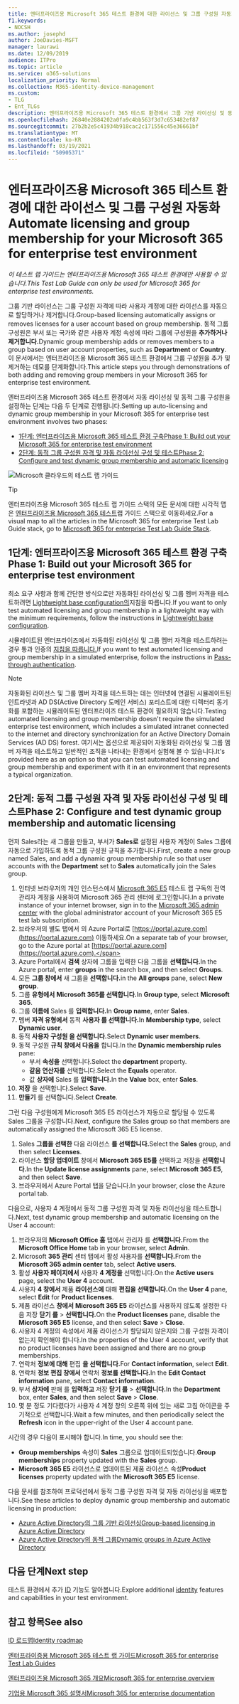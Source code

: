 ```yaml
---
title: 엔터프라이즈용 Microsoft 365 테스트 환경에 대한 라이선스 및 그룹 구성원 자동화
f1.keywords:
- NOCSH
ms.author: josephd
author: JoeDavies-MSFT
manager: laurawi
ms.date: 12/09/2019
audience: ITPro
ms.topic: article
ms.service: o365-solutions
localization_priority: Normal
ms.collection: M365-identity-device-management
ms.custom:
- TLG
- Ent_TLGs
description: 엔터프라이즈용 Microsoft 365 테스트 환경에서 그룹 기반 라이선싱 및 동적 그룹 구성원을 구성합니다.
ms.openlocfilehash: 26840e2884202a0fa9c4bb563f3d7c653482ef87
ms.sourcegitcommit: 27b2b2e5c41934b918cac2c171556c45e36661bf
ms.translationtype: MT
ms.contentlocale: ko-KR
ms.lasthandoff: 03/19/2021
ms.locfileid: "50905371"
---
```

# <a name="automate-licensing-and-group-membership-for-your-microsoft-365-for-enterprise-test-environment"></a><span data-ttu-id="240e7-103">엔터프라이즈용 Microsoft 365 테스트 환경에 대한 라이선스 및 그룹 구성원 자동화</span><span class="sxs-lookup"><span data-stu-id="240e7-103">Automate licensing and group membership for your Microsoft 365 for enterprise test environment</span></span>

<span data-ttu-id="240e7-104">*이 테스트 랩 가이드는 엔터프라이즈용 Microsoft 365 테스트 환경에만 사용할 수 있습니다.*</span><span class="sxs-lookup"><span data-stu-id="240e7-104">*This Test Lab Guide can only be used for Microsoft 365 for enterprise test environments.*</span></span>

<span data-ttu-id="240e7-105">그룹 기반 라이선스는 그룹 구성원 자격에 따라 사용자 계정에 대한 라이선스를 자동으로 할당하거나 제거합니다.</span><span class="sxs-lookup"><span data-stu-id="240e7-105">Group-based licensing automatically assigns or removes licenses for a user account based on group membership.</span></span> <span data-ttu-id="240e7-106">동적 그룹 구성원은 부서 또는 국가와 같은 사용자 계정 속성에 따라 그룹에 구성원을 **추가하거나** **제거합니다.**</span><span class="sxs-lookup"><span data-stu-id="240e7-106">Dynamic group membership adds or removes members to a group based on user account properties, such as **Department** or **Country**.</span></span> <span data-ttu-id="240e7-107">이 문서에서는 엔터프라이즈용 Microsoft 365 테스트 환경에서 그룹 구성원을 추가 및 제거하는 데모를 단계화합니다.</span><span class="sxs-lookup"><span data-stu-id="240e7-107">This article steps you through demonstrations of both adding and removing group members in your Microsoft 365 for enterprise test environment.</span></span>

<span data-ttu-id="240e7-108">엔터프라이즈용 Microsoft 365 테스트 환경에서 자동 라이선싱 및 동적 그룹 구성원을 설정하는 단계는 다음 두 단계로 진행됩니다.</span><span class="sxs-lookup"><span data-stu-id="240e7-108">Setting up auto-licensing and dynamic group membership in your Microsoft 365 for enterprise test environment involves two phases:</span></span>

- [<span data-ttu-id="240e7-109">1단계: 엔터프라이즈용 Microsoft 365 테스트 환경 구축</span><span class="sxs-lookup"><span data-stu-id="240e7-109">Phase 1: Build out your Microsoft 365 for enterprise test environment</span></span>](#phase-1-build-out-your-microsoft-365-for-enterprise-test-environment)
- [<span data-ttu-id="240e7-110">2단계: 동적 그룹 구성원 자격 및 자동 라이선싱 구성 및 테스트</span><span class="sxs-lookup"><span data-stu-id="240e7-110">Phase 2: Configure and test dynamic group membership and automatic licensing</span></span>](#phase-2-configure-and-test-dynamic-group-membership-and-automatic-licensing)

![Microsoft 클라우드의 테스트 랩 가이드](../media/m365-enterprise-test-lab-guides/cloud-tlg-icon.png) 
    
> [!TIP]
> <span data-ttu-id="240e7-112">엔터프라이즈용 Microsoft 365 테스트 랩 가이드 스택의 모든 문서에 대한 시각적 맵은 [엔터프라이즈용 Microsoft 365 테스트](../downloads/Microsoft365EnterpriseTLGStack.pdf)랩 가이드 스택으로 이동하세요.</span><span class="sxs-lookup"><span data-stu-id="240e7-112">For a visual map to all the articles in the Microsoft 365 for enterprise Test Lab Guide stack, go to [Microsoft 365 for enterprise Test Lab Guide Stack](../downloads/Microsoft365EnterpriseTLGStack.pdf).</span></span>
  
## <a name="phase-1-build-out-your-microsoft-365-for-enterprise-test-environment"></a><span data-ttu-id="240e7-113">1단계: 엔터프라이즈용 Microsoft 365 테스트 환경 구축</span><span class="sxs-lookup"><span data-stu-id="240e7-113">Phase 1: Build out your Microsoft 365 for enterprise test environment</span></span>

<span data-ttu-id="240e7-114">최소 요구 사항과 함께 간단한 방식으로만 자동화된 라이선싱 및 그룹 멤버 자격을 테스트하려면 [Lightweight base configuration의](lightweight-base-configuration-microsoft-365-enterprise.md)지침을 따릅니다.</span><span class="sxs-lookup"><span data-stu-id="240e7-114">If you want to only test automated licensing and group membership in a lightweight way with the minimum requirements, follow the instructions in [Lightweight base configuration](lightweight-base-configuration-microsoft-365-enterprise.md).</span></span>
  
<span data-ttu-id="240e7-115">시뮬레이트된 엔터프라이즈에서 자동화된 라이선싱 및 그룹 멤버 자격을 테스트하려는 경우 통과 인증의 [지침을 따릅니다.](pass-through-auth-m365-ent-test-environment.md)</span><span class="sxs-lookup"><span data-stu-id="240e7-115">If you want to test automated licensing and group membership in a simulated enterprise, follow the instructions in [Pass-through authentication](pass-through-auth-m365-ent-test-environment.md).</span></span>
  
> [!NOTE]
> <span data-ttu-id="240e7-116">자동화된 라이선스 및 그룹 멤버 자격을 테스트하는 데는 인터넷에 연결된 시뮬레이트된 인트라넷과 AD DS(Active Directory 도메인 서비스) 포리스트에 대한 디렉터리 동기화를 포함하는 시뮬레이트된 엔터프라이즈 테스트 환경이 필요하지 않습니다.</span><span class="sxs-lookup"><span data-stu-id="240e7-116">Testing automated licensing and group membership doesn't require the simulated enterprise test environment, which includes a simulated intranet connected to the internet and directory synchronization for an Active Directory Domain Services (AD DS) forest.</span></span> <span data-ttu-id="240e7-117">여기서는 옵션으로 제공되어 자동화된 라이선싱 및 그룹 멤버 자격을 테스트하고 일반적인 조직을 나타내는 환경에서 실험해 볼 수 있습니다.</span><span class="sxs-lookup"><span data-stu-id="240e7-117">It's provided here as an option so that you can test automated licensing and group membership and experiment with it in an environment that represents a typical organization.</span></span>
  
## <a name="phase-2-configure-and-test-dynamic-group-membership-and-automatic-licensing"></a><span data-ttu-id="240e7-118">2단계: 동적 그룹 구성원 자격 및 자동 라이선싱 구성 및 테스트</span><span class="sxs-lookup"><span data-stu-id="240e7-118">Phase 2: Configure and test dynamic group membership and automatic licensing</span></span>

<span data-ttu-id="240e7-119">먼저 Sales라는 새 그룹을 만들고, 부서가 **Sales로** 설정된 사용자  계정이 Sales 그룹에 자동으로 가입하도록 동적 그룹 구성원 규칙을 추가합니다.</span><span class="sxs-lookup"><span data-stu-id="240e7-119">First, create a new group named Sales, and add a dynamic group membership rule so that user accounts with the **Department** set to **Sales** automatically join the Sales group.</span></span>

1. <span data-ttu-id="240e7-120">인터넷 브라우저의 개인 인스턴스에서 [Microsoft 365 E5](https://admin.microsoft.com) 테스트 랩 구독의 전역 관리자 계정을 사용하여 Microsoft 365 관리 센터에 로그인합니다.</span><span class="sxs-lookup"><span data-stu-id="240e7-120">In a private instance of your internet browser, sign in to the [Microsoft 365 admin center](https://admin.microsoft.com) with the global administrator account of your Microsoft 365 E5 test lab subscription.</span></span>
2. <span data-ttu-id="240e7-121">브라우저의 별도 탭에서 의 Azure Portal로 [https://portal.azure.com](https://portal.azure.com) 이동하세요.</span><span class="sxs-lookup"><span data-stu-id="240e7-121">On a separate tab of your browser, go to the Azure portal at [https://portal.azure.com](https://portal.azure.com).</span></span>
3. <span data-ttu-id="240e7-122">Azure Portal에서 **검색** 상자에 그룹을 입력한 다음 그룹을 **선택합니다.**</span><span class="sxs-lookup"><span data-stu-id="240e7-122">In the Azure portal, enter **groups** in the search box, and then select **Groups**.</span></span>
4. <span data-ttu-id="240e7-123">모든 **그룹 창에서** 새 그룹을 **선택합니다.**</span><span class="sxs-lookup"><span data-stu-id="240e7-123">in the **All groups** pane, select **New group**.</span></span>
5. <span data-ttu-id="240e7-124">그룹 **유형에서** **Microsoft 365를 선택합니다.**</span><span class="sxs-lookup"><span data-stu-id="240e7-124">In **Group type**, select **Microsoft 365**.</span></span>
6. <span data-ttu-id="240e7-125">그룹 **이름에** Sales 를 **입력합니다.**</span><span class="sxs-lookup"><span data-stu-id="240e7-125">In **Group name**, enter **Sales**.</span></span>
7. <span data-ttu-id="240e7-126">멤버 **자격 유형에서** 동적 **사용자 를 선택합니다.**</span><span class="sxs-lookup"><span data-stu-id="240e7-126">In **Membership type**, select **Dynamic user**.</span></span>
8. <span data-ttu-id="240e7-127">동적 **사용자 구성원 을 선택합니다.**</span><span class="sxs-lookup"><span data-stu-id="240e7-127">Select **Dynamic user members**.</span></span>
9. <span data-ttu-id="240e7-128">동적 구성원 **규칙 창에서 다음을** 합니다.</span><span class="sxs-lookup"><span data-stu-id="240e7-128">In the **Dynamic membership rules** pane:</span></span> 
   - <span data-ttu-id="240e7-129">부서 **속성을** 선택합니다.</span><span class="sxs-lookup"><span data-stu-id="240e7-129">Select the **department** property.</span></span>
   - <span data-ttu-id="240e7-130">**같음 연산자를** 선택합니다.</span><span class="sxs-lookup"><span data-stu-id="240e7-130">Select the **Equals** operator.</span></span>
   - <span data-ttu-id="240e7-131">값 **상자에** Sales 를 **입력합니다.**</span><span class="sxs-lookup"><span data-stu-id="240e7-131">In the **Value** box, enter **Sales**.</span></span>
10. <span data-ttu-id="240e7-132">**저장** 을 선택합니다.</span><span class="sxs-lookup"><span data-stu-id="240e7-132">Select **Save**.</span></span>
11. <span data-ttu-id="240e7-133">**만들기** 를 선택합니다.</span><span class="sxs-lookup"><span data-stu-id="240e7-133">Select **Create**.</span></span>

<span data-ttu-id="240e7-134">그런 다음 구성원에게 Microsoft 365 E5 라이선스가 자동으로 할당될 수 있도록 Sales 그룹을 구성합니다.</span><span class="sxs-lookup"><span data-stu-id="240e7-134">Next, configure the Sales group so that members are automatically assigned the Microsoft 365 E5 license.</span></span>

1. <span data-ttu-id="240e7-135">Sales **그룹을 선택한** 다음 라이선스 **를 선택합니다.**</span><span class="sxs-lookup"><span data-stu-id="240e7-135">Select the **Sales** group, and then select **Licenses**.</span></span>
2. <span data-ttu-id="240e7-136">라이선스 **할당 업데이트** 창에서 **Microsoft 365 E5를** 선택하고 저장을 **선택합니다.**</span><span class="sxs-lookup"><span data-stu-id="240e7-136">In the **Update license assignments** pane, select **Microsoft 365 E5**, and then select **Save**.</span></span>
3. <span data-ttu-id="240e7-137">브라우저에서 Azure Portal 탭을 닫습니다.</span><span class="sxs-lookup"><span data-stu-id="240e7-137">In your browser, close the Azure portal tab.</span></span>

<span data-ttu-id="240e7-138">다음으로, 사용자 4 계정에서 동적 그룹 구성원 자격 및 자동 라이선싱을 테스트합니다.</span><span class="sxs-lookup"><span data-stu-id="240e7-138">Next, test dynamic group membership and automatic licensing on the User 4 account:</span></span>

1. <span data-ttu-id="240e7-139">브라우저의 **Microsoft Office 홈** 탭에서 관리자 를 **선택합니다.**</span><span class="sxs-lookup"><span data-stu-id="240e7-139">From the **Microsoft Office Home** tab in your browser, select **Admin**.</span></span>
2. <span data-ttu-id="240e7-140">Microsoft **365 관리** 센터 탭에서 활성 사용자를 **선택합니다.**</span><span class="sxs-lookup"><span data-stu-id="240e7-140">From the **Microsoft 365 admin center** tab, select **Active users**.</span></span>
3. <span data-ttu-id="240e7-141">활성 **사용자 페이지에서** 사용자 **4 계정을** 선택합니다.</span><span class="sxs-lookup"><span data-stu-id="240e7-141">On the **Active users** page, select the **User 4** account.</span></span>
4. <span data-ttu-id="240e7-142">사용자 **4 창에서** 제품 **라이선스에** 대해 **편집을 선택합니다.**</span><span class="sxs-lookup"><span data-stu-id="240e7-142">On the **User 4** pane, select **Edit** for **Product licenses**.</span></span>
5. <span data-ttu-id="240e7-143">제품 라이선스 **창에서** **Microsoft 365 E5** 라이선스를 사용하지 않도록 설정한 다음 저장 **닫기 를**  >  **선택합니다.**</span><span class="sxs-lookup"><span data-stu-id="240e7-143">On the **Product licenses** pane, disable the **Microsoft 365 E5** license, and then select **Save** > **Close**.</span></span>
6. <span data-ttu-id="240e7-144">사용자 4 계정의 속성에서 제품 라이선스가 할당되지 않은지와 그룹 구성원 자격이 없는지 확인해야 합니다.</span><span class="sxs-lookup"><span data-stu-id="240e7-144">In the properties of the User 4 account, verify that no product licenses have been assigned and there are no group memberships.</span></span>
7. <span data-ttu-id="240e7-145">연락처 **정보에 대해** 편집 **을 선택합니다.**</span><span class="sxs-lookup"><span data-stu-id="240e7-145">For **Contact information**, select **Edit**.</span></span>
8. <span data-ttu-id="240e7-146">연락처 **정보 편집 창에서** 연락처 **정보를 선택합니다.**</span><span class="sxs-lookup"><span data-stu-id="240e7-146">In the **Edit Contact information** pane, select **Contact information**.</span></span>
9. <span data-ttu-id="240e7-147">부서 **상자에** 판매 를 **입력하고** 저장 **닫기 를**  >  **선택합니다.**</span><span class="sxs-lookup"><span data-stu-id="240e7-147">In the **Department** box, enter **Sales**, and then select **Save** > **Close**.</span></span>
10. <span data-ttu-id="240e7-148">몇 분 정도 기다렸다가 사용자  4 계정 창의 오른쪽 위에 있는 새로 고침 아이콘을 주기적으로 선택합니다.</span><span class="sxs-lookup"><span data-stu-id="240e7-148">Wait a few minutes, and then periodically select the **Refresh** icon in the upper-right of the User 4 account pane.</span></span>

<span data-ttu-id="240e7-149">시간의 경우 다음이 표시해야 합니다.</span><span class="sxs-lookup"><span data-stu-id="240e7-149">In time, you should see the:</span></span>

- <span data-ttu-id="240e7-150">**Group memberships** 속성이 **Sales** 그룹으로 업데이트되었습니다.</span><span class="sxs-lookup"><span data-stu-id="240e7-150">**Group memberships** property updated with the **Sales** group.</span></span>
- <span data-ttu-id="240e7-151">**Microsoft** **365 E5** 라이선스로 업데이트된 제품 라이선스 속성</span><span class="sxs-lookup"><span data-stu-id="240e7-151">**Product licenses** property updated with the **Microsoft 365 E5** license.</span></span>

<span data-ttu-id="240e7-152">다음 문서를 참조하여 프로덕션에서 동적 그룹 구성원 자격 및 자동 라이선싱을 배포합니다.</span><span class="sxs-lookup"><span data-stu-id="240e7-152">See these articles to deploy dynamic group membership and automatic licensing in production:</span></span>

- [<span data-ttu-id="240e7-153">Azure Active Directory의 그룹 기반 라이선싱</span><span class="sxs-lookup"><span data-stu-id="240e7-153">Group-based licensing in Azure Active Directory</span></span>](/azure/active-directory/fundamentals/active-directory-licensing-whatis-azure-portal)
- [<span data-ttu-id="240e7-154">Azure Active Directory의 동적 그룹</span><span class="sxs-lookup"><span data-stu-id="240e7-154">Dynamic groups in Azure Active Directory</span></span>](/azure/active-directory/users-groups-roles/groups-create-rule)

## <a name="next-step"></a><span data-ttu-id="240e7-155">다음 단계</span><span class="sxs-lookup"><span data-stu-id="240e7-155">Next step</span></span>

<span data-ttu-id="240e7-156">테스트 환경에서 추가 [ID](m365-enterprise-test-lab-guides.md#identity) 기능도 알아봅니다.</span><span class="sxs-lookup"><span data-stu-id="240e7-156">Explore additional [identity](m365-enterprise-test-lab-guides.md#identity) features and capabilities in your test environment.</span></span>

## <a name="see-also"></a><span data-ttu-id="240e7-157">참고 항목</span><span class="sxs-lookup"><span data-stu-id="240e7-157">See also</span></span>

[<span data-ttu-id="240e7-158">ID 로드맵</span><span class="sxs-lookup"><span data-stu-id="240e7-158">Identity roadmap</span></span>](identity-roadmap-microsoft-365.md)

[<span data-ttu-id="240e7-159">엔터프라이증용 Microsoft 365 테스트 랩 가이드</span><span class="sxs-lookup"><span data-stu-id="240e7-159">Microsoft 365 for enterprise Test Lab Guides</span></span>](m365-enterprise-test-lab-guides.md)

[<span data-ttu-id="240e7-160">엔터프라이즈용 Microsoft 365 개요</span><span class="sxs-lookup"><span data-stu-id="240e7-160">Microsoft 365 for enterprise overview</span></span>](microsoft-365-overview.md)

[<span data-ttu-id="240e7-161">기업용 Microsoft 365 설명서</span><span class="sxs-lookup"><span data-stu-id="240e7-161">Microsoft 365 for enterprise documentation</span></span>](/microsoft-365-enterprise/)